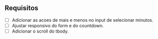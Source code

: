 ## Requisitos

- [ ] Adicionar as acoes de mais e menos no input de selecionar minutos.
- [ ] Ajustar responsivo do form e do countdown.
- [ ] Adicionar o scroll do tbody.
